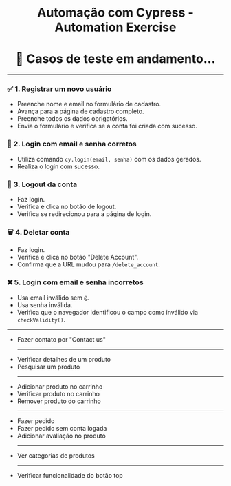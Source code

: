 ﻿<h1 align="center">Automação com Cypress - Automation Exercise</h1>
<h1 align="center">🎯 Casos de teste em andamento...</h1>


---

### ✅ **1. Registrar um novo usuário**
- Preenche nome e email no formulário de cadastro.
- Avança para a página de cadastro completo.
- Preenche todos os dados obrigatórios.
- Envia o formulário e verifica se a conta foi criada com sucesso.

### 🔐 **2. Login com email e senha corretos**
- Utiliza comando `cy.login(email, senha)` com os dados gerados.
- Realiza o login com sucesso.

### 🚪 **3. Logout da conta**
- Faz login.
- Verifica e clica no botão de logout.
- Verifica se redirecionou para a página de login.

### 🗑️ **4. Deletar conta**
- Faz login.
- Verifica e clica no botão "Delete Account".
- Confirma que a URL mudou para `/delete_account`.

### ❌ **5. Login com email e senha incorretos**
- Usa email inválido sem `@`.
- Usa senha inválida.
- Verifica que o navegador identificou o campo como inválido via `checkValidity()`.

---

<ul>
<li>Fazer contato por "Contact us"</li>
<hr>
<li>Verificar detalhes de um produto</li>
<li>Pesquisar um produto</li>
<hr>
<li>Adicionar produto no carrinho</li>
<li>Verificar produto no carrinho</li>
<li>Remover produto do carrinho</li>

<hr>
<li>Fazer pedido</li>
<li>Fazer pedido sem conta logada</li>
<li>Adicionar avaliação no produto</li>
<hr>
<li>Ver categorias de produtos</li>
<hr>
<li>Verificar funcionalidade do botão top </li>

</ul>